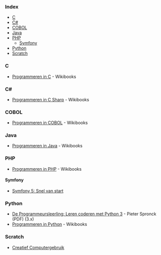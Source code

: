 ### Index

* [C](#c)
* [C#](#csharp)
* [COBOL](#cobol)
* [Java](#java)
* [PHP](#php)
  * [Symfony](#symfony)
* [Python](#python)
* [Scratch](#scratch)


### C

* [Programmeren in C](https://nl.wikibooks.org/wiki/Programmeren_in_C) - Wikibooks


### <a name="csharp"></a>C\#

* [Programmeren in C Sharp](https://nl.wikibooks.org/wiki/Programmeren_in_C_Sharp) - Wikibooks


### COBOL

* [Programmeren in COBOL](https://nl.wikibooks.org/wiki/Programmeren_in_COBOL) - Wikibooks


### Java

* [Programmeren in Java](https://nl.wikibooks.org/wiki/Programmeren_in_Java) - Wikibooks


### PHP

* [Programmeren in PHP](https://nl.wikibooks.org/wiki/Programmeren_in_PHP) - Wikibooks


#### Symfony

* [Symfony 5: Snel van start](https://symfony.com/doc/current/the-fast-track/nl/index.html)


### Python

* [De Programmeursleerling: Leren coderen met Python 3](http://www.spronck.net/pythonbook/dutchindex.xhtml) - Pieter Spronck (PDF) (3.x)
* [Programmeren in Python](https://nl.wikibooks.org/wiki/Programmeren_in_Python) - Wikibooks


### Scratch

* [Creatief Computergebruik](http://scratched.gse.harvard.edu/resources/creatief-computergebruik)
